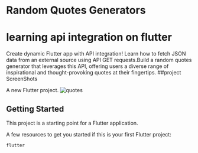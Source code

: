 # Random Quotes Generators
# learning api integration on flutter
Create dynamic Flutter app with API integration! Learn how to fetch JSON data from an external source using API GET requests.Build a random quotes generator that leverages this API, offering users a diverse range of inspirational and thought-provoking quotes at their fingertips.
##project ScreenShots

A new Flutter project.
![quotes](https://github.com/Nishan-Pradhan06/RandomQuotes-Generator/assets/105001135/173abbb4-cbda-4055-b06d-7aa66f13206d)


## Getting Started

This project is a starting point for a Flutter application.

A few resources to get you started if this is your first Flutter project:
```shell
flutter
```

